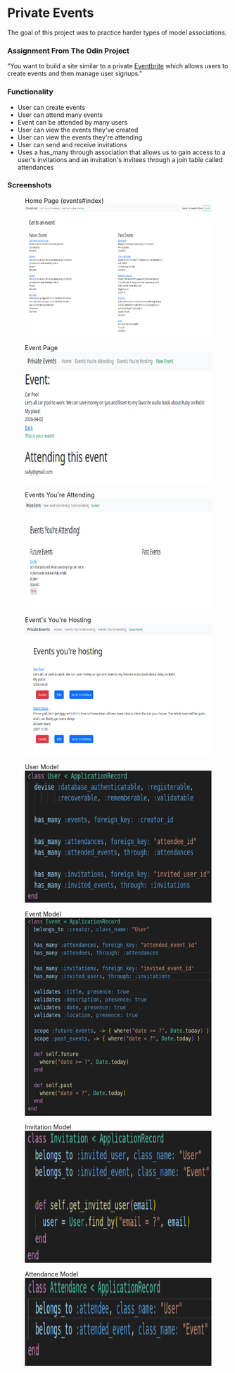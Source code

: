 
# Private Events

The goal of this project was to practice harder types of model associations.

### Assignment From The Odin Project

"You want to build a site similar to a private [Eventbrite](https://www.eventbrite.com/) which allows users to create events and then manage user signups."

### Functionality

* User can create events
* User can attend many events
* Event can be attended by many users
* User can view the events they've created
* User can view the events they're attending
* User can send and receive invitations
* Uses a has_many through association that allows us to gain access to a user's invitations and an invitation's invitees through a join table called attendances

### Screenshots

<p float = 'left' >
  <figure>
    <figcaption>Home Page (events#index)</figcaption>
    <img src="screenshots/home.png" alt="Home Page (events#index)" width="600" height="300">
  </figure>
  <figure>
    <figcaption>Event Page</figcaption>
    <img src="screenshots/event.png" alt="Event show page" width="600" height="300">
  </figure>
  <figure>
    <figcaption>Events You're Attending</figcaption>
    <img src="screenshots/attending.png" alt="Event's you're attending" width="600" height="250">
  </figure>
  <figure>
    <figcaption>Event's You're Hosting</figcaption>
    <img src="screenshots/hosting.png" alt="Events You're Hosting" width="500" height="300">
  </figure>
  <figure>
    <figcaption>User Model</figcaption>
    <img src="screenshots/user_model.png" alt="User Model" width="600" height="300">
  </figure>
  <figure>
    <figcaption>Event Model</figcaption>
    <img src="screenshots/event_model.png" alt="Event Model" width="600" height="450">
  </figure>
  <figure>
    <figcaption>Invitation Model</figcaption>
    <img src="screenshots/invitation_model.png" alt="Invitation Model" width="550" height="300">
  </figure>
  <figure>
    <figcaption>Attendance Model</figcaption>
    <img src="screenshots/attendance.png" alt="Attendance Model" width="550" height="200">
  </figure>
</p>